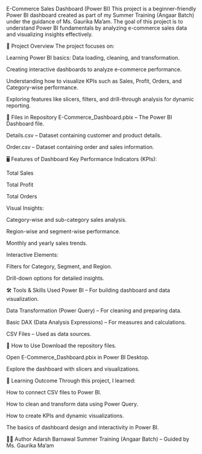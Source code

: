 E-Commerce Sales Dashboard (Power BI)
This project is a beginner-friendly Power BI dashboard created as part of my Summer Training (Angaar Batch) under the guidance of Ms. Gaurika Ma’am. The goal of this project is to understand Power BI fundamentals by analyzing e-commerce sales data and visualizing insights effectively.

📌 Project Overview
The project focuses on:

Learning Power BI basics: Data loading, cleaning, and transformation.

Creating interactive dashboards to analyze e-commerce performance.

Understanding how to visualize KPIs such as Sales, Profit, Orders, and Category-wise performance.

Exploring features like slicers, filters, and drill-through analysis for dynamic reporting.

📂 Files in Repository
E-Commerce_Dashboard.pbix – The Power BI Dashboard file.

Details.csv – Dataset containing customer and product details.

Order.csv – Dataset containing order and sales information.

🖥 Features of Dashboard
Key Performance Indicators (KPIs):

Total Sales

Total Profit

Total Orders

Visual Insights:

Category-wise and sub-category sales analysis.

Region-wise and segment-wise performance.

Monthly and yearly sales trends.

Interactive Elements:

Filters for Category, Segment, and Region.

Drill-down options for detailed insights.

🛠 Tools & Skills Used
Power BI – For building dashboard and data visualization.

Data Transformation (Power Query) – For cleaning and preparing data.

Basic DAX (Data Analysis Expressions) – For measures and calculations.

CSV Files – Used as data sources.

🚀 How to Use
Download the repository files.

Open E-Commerce_Dashboard.pbix in Power BI Desktop.

Explore the dashboard with slicers and visualizations.

📖 Learning Outcome
Through this project, I learned:

How to connect CSV files to Power BI.

How to clean and transform data using Power Query.

How to create KPIs and dynamic visualizations.

The basics of dashboard design and interactivity in Power BI.

👨‍💻 Author
Adarsh Barnawal
Summer Training (Angaar Batch) – Guided by Ms. Gaurika Ma’am

